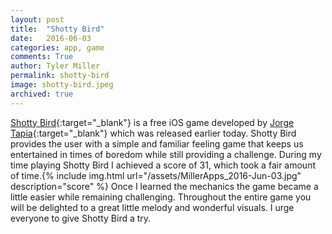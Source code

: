 ```yaml
---
layout: post
title:  "Shotty Bird"
date:   2016-06-03 
categories: app, game
comments: True
author: Tyler Miller
permalink: shotty-bird
image: shotty-bird.jpeg
archived: true
---
```


[Shotty Bird](https://itunes.apple.com/app/id1114259560?ls=1&mt=8){:target="_blank"} is a free iOS game developed by [Jorge Tapia](http://jorgetapia.net/){:target="_blank"} which was released earlier today. Shotty Bird provides the user with a simple and familiar feeling game that keeps us entertained in times of boredom while still providing a challenge. During my time playing Shotty Bird I achieved a score of 31, which took a fair amount of time.{% include img.html url="/assets/MillerApps_2016-Jun-03.jpg" description="score" %} Once I learned the mechanics the game became a little easier while remaining challenging. Throughout the entire game you will be delighted to a great little melody and wonderful visuals. I urge everyone to give Shotty Bird a try.
